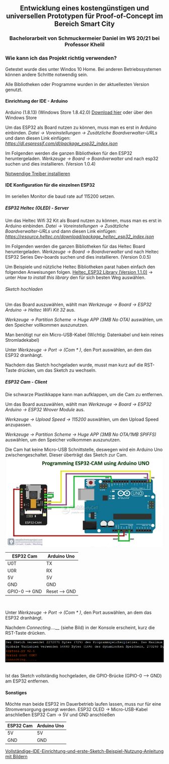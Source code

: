 <center>

## Entwicklung eines kostengünstigen und universellen Prototypen für Proof-of-Concept im Bereich Smart City

### Bachelorarbeit von Schmuckermeier Daniel im WS 20/21 bei Professor Khelil
</center>

### Wie kann ich das Projekt richtig verwenden?

Getestet wurde dies unter Windos 10 Home.
Bei anderen Betriebssystemen können andere Schritte notwendig sein.

Alle Bibliotheken oder Programme wurden in der aktuellesten Version genutzt.

#### Einrichtung der IDE - Arduino

Arduino (1.8.13) (Windows Store 1.8.42.0)
[Download hier](https://www.arduino.cc/en/software) oder über den Windows Store

Um das ESP32 als Board nutzen zu können, muss man es erst in Arduino einbinden.
*Datei -> Voreinstellungen -> Zusätzliche Boardverwalter-URLs* und dann diesen Link einfügen: *https://dl.espressif.com/dl/package_esp32_index.json*

Im Folgenden werden die ganzen Bibliotheken für den ESP32 heruntergeladen.
*Werkzeuge -> Board -> Boardverwalter* und nach esp32 suchen und dies installieren. (Version 1.0.4)

[Notwendige Treiber installieren](https://www.silabs.com/developers/usb-to-uart-bridge-vcp-drivers)

#### IDE Konfiguration für die einzelnen ESP32

Im seriellen Monitor die baud rate auf 115200 setzen.

##### ESP32 Heltec (OLED) - Server

Um das Heltec Wifi 32 Kit als Board nutzen zu können, muss man es erst in Arduino einbinden.
*Datei -> Voreinstellungen -> Zusätzliche Boardverwalter-URLs* und dann diesen Link einfügen: *https://resource.heltec.cn/download/package_heltec_esp32_index.json*

Im Folgenden werden die ganzen Bibliotheken für das Heltec Board heruntergeladen.
*Werkzeuge -> Board -> Boardverwalter* und nach Heltec ESP32 Series Dev-boards suchen und dies installieren. (Version 0.0.5)

Um Beispiele und nützliche Heltec Bibliotheken parat haben einfach den folgenden Anweisungen folgen.
[Heltec_ESP32 Library (Version 1.1.0)](https://github.com/HelTecAutomation/Heltec_ESP32)
-> unter *How to install this library* den für sich besten Weg auswählen.

###### Sketch hochladen

Um das Board auszuwählen, wählt man *Werkzeuge -> Board -> ESP32 Arduino -> Heltec WiFi Kit 32* aus.

*Werkzeuge -> Partition Scheme -> Huge APP (3MB No OTA)*  auswählen, um den Speicher vollkommen auszunutzen.

Man benötigt nur ein Micro-USB-Kabel (Wichtig: Datenkabel und kein reines Stromladekabel)

Unter *Werkzeuge -> Port -> (Com * )*, den Port auswählen, an dem das ESP32 dranhängt.

Nachdem das Sketch hochgeladen wurde, musst man kurz auf die RST-Taste drücken, um das Sketch zu wechseln.

##### ESP32 Cam - Client

Die schwarze Plastikkappe kann man aufklappen, um die Cam zu entfernen.

Um das Board auszuwählen, wählt man *Werkzeuge -> Board -> ESP32 Arduino -> ESP32 Wrover Module* aus.

*Werkzeuge -> Upload Speed -> 115200*  auswählen, um den Upload Speed anzupassen.

*Werkzeuge -> Partition Scheme -> Huge APP (3MB No OTA/1MB SPIFFS)*  auswählen, um den Speicher vollkommen auszunutzen.

Die Cam hat keine Micro-USB Schnittstelle, deswegen wird ein Arduino Uno zwischengeschaltet. Dieser überträgt das Sketch zur Cam.
<img src="Dokumentation/esp32cam-arduino.jpg" width="650">
<br>

ESP32 Cam       | Arduino Uno
----------------|------------
U0T             | TX
U0R             | RX
5V              | 5V
GND             | GND
GPIO-0 –> GND	| Reset –> GND
<br>

Unter *Werkzeuge -> Port -> (Com * )*, den Port auswählen, an dem das ESP32 dranhängt.

Nachdem *Connecting....__* (siehe Bild) in der Konsole erscheint, kurz die RST-Taste drücken.

<img src="Dokumentation/console_output.PNG" width="700" >
<br><br>

Ist das Sketch vollständig hochgeladen, die GPIO-Brücke (GPIO-0 –> GND) am ESP32 entfernen.

#### Sonstiges

Möchte man beide ESP32 im Dauerbetrieb laufen lassen, muss nur für eine Stromversorgung gesorgt werden.
ESP32 OLED -> Micro-USB-Kabel anschließen
ESP32 Cam -> 5V und GND anschließen

ESP32 Cam       | Arduino Uno
----------------|------------
5V              | 5V
GND             | GND

[Vollständige-IDE-Einrichtung-und-erste-Sketch-Beispiel-Nutzung-Anleitung mit Bildern](https://randomnerdtutorials.com/installing-the-esp32-board-in-arduino-ide-windows-instructions/)



